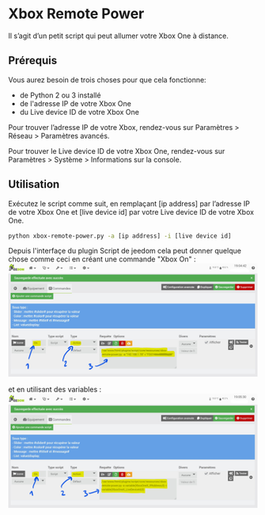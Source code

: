 # Xbox Remote Power

Il s’agit d’un petit script qui peut allumer votre Xbox One à distance.

## Prérequis

Vous aurez besoin de trois choses pour que cela fonctionne:

- de Python 2 ou 3 installé
- de l'adresse IP de votre Xbox One
- du Live device ID de votre Xbox One

Pour trouver l’adresse IP de votre Xbox, rendez-vous sur Paramètres > Réseau > Paramètres avancés.

Pour trouver le Live device ID de votre Xbox One, rendez-vous sur Paramètres > Système > Informations sur la console.

## Utilisation

Exécutez le script comme suit, en remplaçant [ip address] par l’adresse IP de votre Xbox One et [live device id] par votre Live device ID de votre Xbox One.

```bash
python xbox-remote-power.py -a [ip address] -i [live device id]
```

Depuis l'interfaçe du plugin Script de jeedom cela peut donner quelque chose comme ceci en créant une commande "Xbox On" :
![Xbox On command in Jeedom](../images/XboxOnCmd.png)

et en utilisant des variables :
![Xbox On command with variables in Jeedom](../images/XboxOnCmd_with_variables.png)
